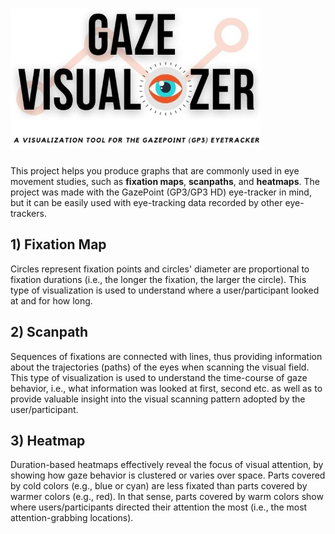 # <img src = "https://github.com/n3urovirtual/Gaze_Visualizer/blob/main/Images/Gaze_vis_logo.jpg" width = 400, height = 225>
 This project helps you produce graphs that are commonly used in eye movement studies, such as **fixation maps**, **scanpaths**, and **heatmaps**. The project was
made with the GazePoint (GP3/GP3 HD) eye-tracker in mind, but it can be easily used with eye-tracking data recorded by other eye-trackers. 

## 1) Fixation Map
Circles represent fixation points and circles' diameter are proportional to fixation durations (i.e., the longer the fixation, the larger the circle). This type of visualization is used to understand where a user/participant looked at and for how long.

## 2) Scanpath
Sequences of fixations are connected with lines, thus providing information about the trajectories (paths) of the eyes when scanning the visual field. This type of visualization is used to understand the time-course of gaze behavior, i.e., what information was looked at first, second etc. as well as to provide valuable insight into the visual scanning pattern adopted by the user/participant. 

## 3) Heatmap
Duration-based heatmaps effectively reveal the focus of visual attention, by showing how gaze behavior is clustered or varies over space. Parts covered by cold colors (e.g., blue or cyan) are less fixated than parts covered by warmer colors (e.g., red). In that sense, parts covered by warm colors show where users/participants directed their attention the most (i.e., the most attention-grabbing locations). 
